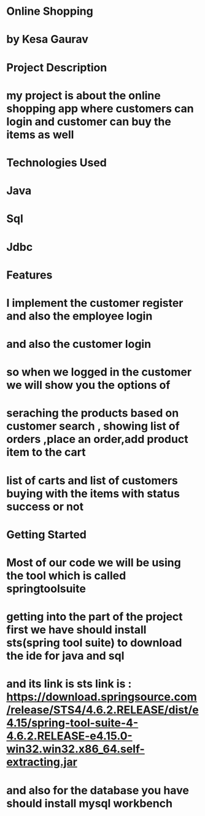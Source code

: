 # Online Shopping 
# by Kesa Gaurav
# Project Description
# my project is about the online shopping app where customers can login and customer can buy the items as well
# Technologies Used
# Java
# Sql
# Jdbc
# Features
# I implement the customer register and also the employee login 
# and also the customer login 
# so when we logged in the customer we will show you the options of 
# seraching the products based on customer search , showing list of orders ,place an order,add product item to the cart
# list of carts and list of customers buying with the items with status success or not
# Getting Started
# Most of our code we will be using the tool which is called springtoolsuite 
# getting into the part of the project first we have should install sts(spring tool suite) to download the ide for java and sql
# and its link is sts link is : https://download.springsource.com/release/STS4/4.6.2.RELEASE/dist/e4.15/spring-tool-suite-4-4.6.2.RELEASE-e4.15.0-win32.win32.x86_64.self-extracting.jar
# and also for the database you have should install mysql workbench 
#




